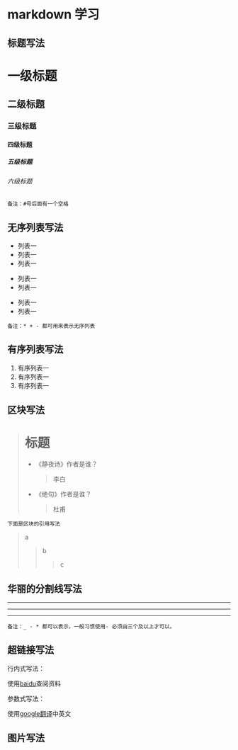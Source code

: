 # markdown 学习

## 标题写法

# 一级标题
## 二级标题
### 三级标题
#### 四级标题
##### 五级标题
###### 六级标题
```
备注：#号后面有一个空格
```
## 无序列表写法

* 列表一
* 列表一
* 列表一
+ 列表一
+ 列表一
- 列表一
- 列表一
```
备注：* + - 都可用来表示无序列表
```
## 有序列表写法

1. 有序列表一
1. 有序列表一
1. 有序列表一

## 区块写法

> # 标题
> * 《静夜诗》作者是谁？
>   > 李白
> * 《绝句》作者是谁？
>   > 杜甫
```
下面是区块的引用写法
```
> a
>> b
>>> c

## 华丽的分割线写法
_ _ _
---
***
```
备注：_ - * 都可以表示，一般习惯使用- 必须由三个及以上才可以。
```
## 超链接写法

行内式写法：

使用[baidu](https://www.baidu.com/)查阅资料

参数式写法：

[google翻译]:https://translate.google.cn/

使用[google翻译]中英文

## 图片写法


